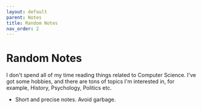 ```yaml
---
layout: default
parent: Notes
title: Random Notes
nav_order: 2
---
```


# Random Notes

I don't spend all of my time reading things related to Computer Science. I've got some hobbies, and there are tons of topics I'm interested in, for example, History, Psychology, Politics etc.

- Short and precise notes. Avoid garbage.
